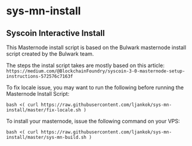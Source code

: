 # sys-mn-install

## Syscoin Interactive Install

This Masternode install script is based on the Bulwark masternode install script created by the Bulwark team.

The steps the instal script takes are mostly based on this article:
``https://medium.com/@BlockchainFoundry/syscoin-3-0-masternode-setup-instructions-572576c7163f``

To fix locale issue, you may want to run the following before running the Masternode Install Script:

```bash <( curl https://raw.githubusercontent.com/ljankok/sys-mn-install/master/fix-locale.sh )```

To install your masternode, issue the following command on your VPS:

```bash <( curl https://raw.githubusercontent.com/ljankok/sys-mn-install/master/sys-mn-build.sh )```

